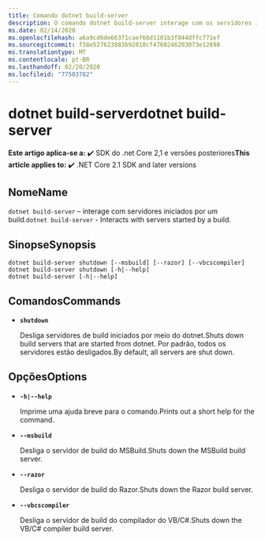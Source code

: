 ```yaml
---
title: Comando dotnet build-server
description: O comando dotnet build-server interage com os servidores iniciados por um build.
ms.date: 02/14/2020
ms.openlocfilehash: a6a9cd6de66371caef66d1101b3f844dffc771ef
ms.sourcegitcommit: f38e527623883b92010cf4760246203073e12898
ms.translationtype: MT
ms.contentlocale: pt-BR
ms.lasthandoff: 02/20/2020
ms.locfileid: "77503782"
---
```

# <a name="dotnet-build-server"></a><span data-ttu-id="3a370-103">dotnet build-server</span><span class="sxs-lookup"><span data-stu-id="3a370-103">dotnet build-server</span></span>

<span data-ttu-id="3a370-104">**Este artigo aplica-se a:** ✔️ SDK do .net Core 2,1 e versões posteriores</span><span class="sxs-lookup"><span data-stu-id="3a370-104">**This article applies to:** ✔️ .NET Core 2.1 SDK and later versions</span></span>

## <a name="name"></a><span data-ttu-id="3a370-105">Nome</span><span class="sxs-lookup"><span data-stu-id="3a370-105">Name</span></span>

<span data-ttu-id="3a370-106">`dotnet build-server` – interage com servidores iniciados por um build.</span><span class="sxs-lookup"><span data-stu-id="3a370-106">`dotnet build-server` - Interacts with servers started by a build.</span></span>

## <a name="synopsis"></a><span data-ttu-id="3a370-107">Sinopse</span><span class="sxs-lookup"><span data-stu-id="3a370-107">Synopsis</span></span>

```dotnetcli
dotnet build-server shutdown [--msbuild] [--razor] [--vbcscompiler]
dotnet build-server shutdown [-h|--help]
dotnet build-server [-h|--help]
```

## <a name="commands"></a><span data-ttu-id="3a370-108">Comandos</span><span class="sxs-lookup"><span data-stu-id="3a370-108">Commands</span></span>

- **`shutdown`**

  <span data-ttu-id="3a370-109">Desliga servidores de build iniciados por meio do dotnet.</span><span class="sxs-lookup"><span data-stu-id="3a370-109">Shuts down build servers that are started from dotnet.</span></span> <span data-ttu-id="3a370-110">Por padrão, todos os servidores estão desligados.</span><span class="sxs-lookup"><span data-stu-id="3a370-110">By default, all servers are shut down.</span></span>

## <a name="options"></a><span data-ttu-id="3a370-111">Opções</span><span class="sxs-lookup"><span data-stu-id="3a370-111">Options</span></span>

- **`-h|--help`**

  <span data-ttu-id="3a370-112">Imprime uma ajuda breve para o comando.</span><span class="sxs-lookup"><span data-stu-id="3a370-112">Prints out a short help for the command.</span></span>

- **`--msbuild`**

  <span data-ttu-id="3a370-113">Desliga o servidor de build do MSBuild.</span><span class="sxs-lookup"><span data-stu-id="3a370-113">Shuts down the MSBuild build server.</span></span>

- **`--razor`**

  <span data-ttu-id="3a370-114">Desliga o servidor de build do Razor.</span><span class="sxs-lookup"><span data-stu-id="3a370-114">Shuts down the Razor build server.</span></span>

- **`--vbcscompiler`**

  <span data-ttu-id="3a370-115">Desliga o servidor de build do compilador do VB/C#.</span><span class="sxs-lookup"><span data-stu-id="3a370-115">Shuts down the VB/C# compiler build server.</span></span>

